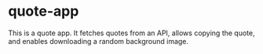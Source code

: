 # quote-app
This is a quote app. It fetches quotes from an API, allows copying the quote, and enables downloading a random background image. 
